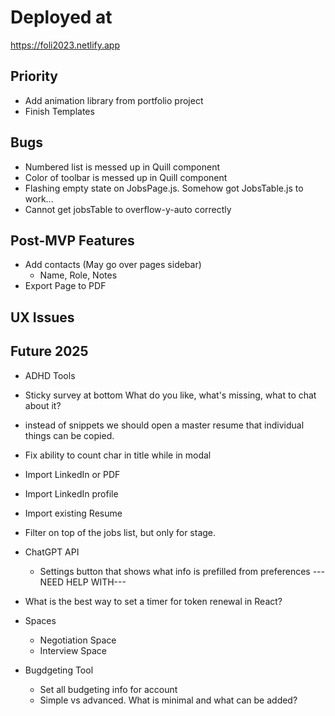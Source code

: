# Deployed at

https://foli2023.netlify.app

## Priority
-  Add animation library from portfolio project
-  Finish Templates

## Bugs
-   Numbered list is messed up in Quill component
-   Color of toolbar is messed up in Quill component
-   Flashing empty state on JobsPage.js. Somehow got JobsTable.js to work...
-   Cannot get jobsTable to overflow-y-auto correctly

## Post-MVP Features
-   Add contacts (May go over pages sidebar)
    -   Name, Role, Notes
-   Export Page to PDF

## UX Issues


## Future 2025
-   ADHD Tools
-   Sticky survey at bottom
    What do you like, what's missing, what to chat about it?
-   instead of snippets we should open a master resume that individual things can be copied.
-   Fix ability to count char in title while in modal
-   Import LinkedIn or PDF
-   Import LinkedIn profile
-   Import existing Resume
-   Filter on top of the jobs list, but only for stage.

-   ChatGPT API
    -   Settings button that shows what info is prefilled from preferences
    ---NEED HELP WITH---
-   What is the best way to set a timer for token renewal in React?

-   Spaces
    -   Negotiation Space
    -   Interview Space
-   Bugdgeting Tool
    -   Set all budgeting info for account
    -   Simple vs advanced. What is minimal and what can be added?
